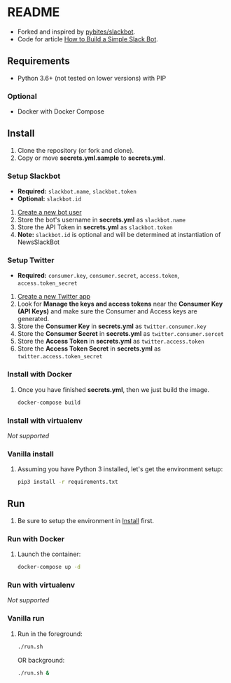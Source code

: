 # README

* Forked and inspired by [pybites/slackbot](https://github.com/pybites/slackbot).
* Code for article [How to Build a Simple Slack Bot](http://pybit.es/simple-chatbot.html).


## Requirements

* Python 3.6+ (not tested on lower versions) with PIP

### Optional

* Docker with Docker Compose


## Install

1. Clone the repository (or fork and clone).
1. Copy or move **secrets.yml.sample** to **secrets.yml**.

### Setup Slackbot
* **Required:** `slackbot.name`, `slackbot.token`
* **Optional:** `slackbot.id`

1. [Create a new bot user](https://my.slack.com/services/new/bot)
1. Store the bot's username in **secrets.yml** as `slackbot.name`
1. Store the API Token in **secrets.yml** as `slackbot.token`
1. **Note:** `slackbot.id` is optional and will be determined at instantiation
   of NewsSlackBot

### Setup Twitter
* **Required:** `consumer.key`, `consumer.secret`, `access.token`,
  `access.token_secret`

1. [Create a new Twitter app](https://apps.twitter.com/)
1. Look for **Manage the keys and access tokens** near the **Consumer Key (API
   Keys)** and make sure the Consumer and Access keys are generated.
1. Store the **Consumer Key** in **secrets.yml** as `twitter.consumer.key`
1. Store the **Consumer Secret** in **secrets.yml** as `twitter.consumer.sercet`
1. Store the **Access Token** in **secrets.yml** as `twitter.access.token`
1. Store the **Access Token Secret** in **secrets.yml** as
   `twitter.access.token_secret`

### Install with Docker

1. Once you have finished **secrets.yml**, then we just build the image.

    ```sh
    docker-compose build
    ```


### Install with virtualenv
*Not supported*

### Vanilla install

1. Assuming you have Python 3 installed, let's get the environment
   setup:

    ```sh
    pip3 install -r requirements.txt
    ```


## Run

1. Be sure to setup the environment in [Install](#Install) first.

### Run with Docker

1. Launch the container:

    ```sh
    docker-compose up -d
    ```

### Run with virtualenv
*Not supported*

### Vanilla run

1. Run in the foreground:

    ```sh
    ./run.sh
    ```

    OR background:

    ```sh
    ./run.sh &
    ```
